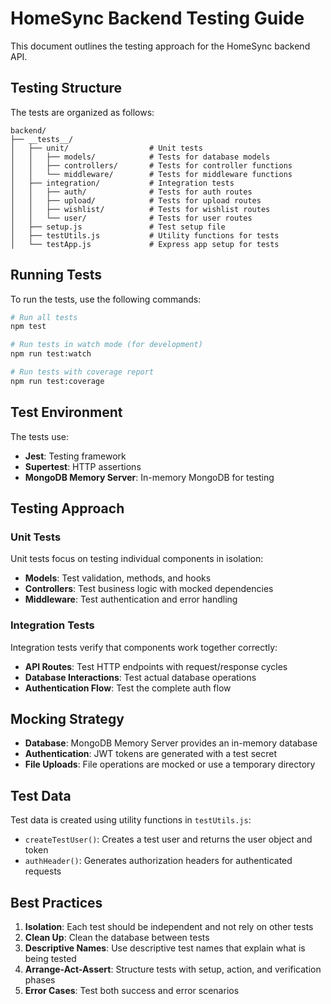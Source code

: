 # HomeSync Backend Testing Guide

This document outlines the testing approach for the HomeSync backend API.

## Testing Structure

The tests are organized as follows:

```
backend/
├── __tests__/
│   ├── unit/                  # Unit tests
│   │   ├── models/            # Tests for database models
│   │   ├── controllers/       # Tests for controller functions
│   │   └── middleware/        # Tests for middleware functions
│   ├── integration/           # Integration tests
│   │   ├── auth/              # Tests for auth routes
│   │   ├── upload/            # Tests for upload routes
│   │   ├── wishlist/          # Tests for wishlist routes
│   │   └── user/              # Tests for user routes
│   ├── setup.js               # Test setup file
│   ├── testUtils.js           # Utility functions for tests
│   └── testApp.js             # Express app setup for tests
```

## Running Tests

To run the tests, use the following commands:

```bash
# Run all tests
npm test

# Run tests in watch mode (for development)
npm run test:watch

# Run tests with coverage report
npm run test:coverage
```

## Test Environment

The tests use:

- **Jest**: Testing framework
- **Supertest**: HTTP assertions
- **MongoDB Memory Server**: In-memory MongoDB for testing

## Testing Approach

### Unit Tests

Unit tests focus on testing individual components in isolation:

- **Models**: Test validation, methods, and hooks
- **Controllers**: Test business logic with mocked dependencies
- **Middleware**: Test authentication and error handling

### Integration Tests

Integration tests verify that components work together correctly:

- **API Routes**: Test HTTP endpoints with request/response cycles
- **Database Interactions**: Test actual database operations
- **Authentication Flow**: Test the complete auth flow

## Mocking Strategy

- **Database**: MongoDB Memory Server provides an in-memory database
- **Authentication**: JWT tokens are generated with a test secret
- **File Uploads**: File operations are mocked or use a temporary directory

## Test Data

Test data is created using utility functions in `testUtils.js`:

- `createTestUser()`: Creates a test user and returns the user object and token
- `authHeader()`: Generates authorization headers for authenticated requests

## Best Practices

1. **Isolation**: Each test should be independent and not rely on other tests
2. **Clean Up**: Clean the database between tests
3. **Descriptive Names**: Use descriptive test names that explain what is being tested
4. **Arrange-Act-Assert**: Structure tests with setup, action, and verification phases
5. **Error Cases**: Test both success and error scenarios